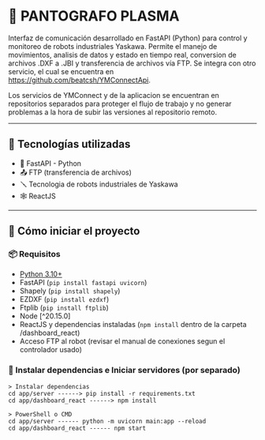 # 🤖 PANTOGRAFO PLASMA

Interfaz de comunicación desarrollado en FastAPI (Python) para control y monitoreo de robots industriales Yaskawa. Permite el manejo de movimientos, analisis de datos y estado en tiempo real, conversion de archivos .DXF a .JBI y transferencia de archivos vía FTP. Se integra con otro servicio, el cual se encuentra en https://github.com/beatcsh/YMConnectApi.

Los servicios de YMConnect y de la aplicacion se encuentran en repositorios separados para proteger el flujo de trabajo y no
generar problemas a la hora de subir las versiones al repositorio remoto.

---

## 🧩 Tecnologías utilizadas

- 🐍 FastAPI - Python
- 📤 FTP (transferencia de archivos)
- 🪛 Tecnologia de robots industriales de Yaskawa
- 🕸️ ReactJS

---

## 🚀 Cómo iniciar el proyecto

### 📦 Requisitos

- [Python 3.10+](https://www.python.org/)
- FastAPI (`pip install fastapi uvicorn`)
- Shapely (`pip install shapely`)
- EZDXF (`pip install ezdxf`)
- Ftplib (`pip install ftplib`)
- Node [^20.15.0]
- ReactJS y dependencias instaladas (`npm install` dentro de la carpeta /dashboard_react)
- Acceso FTP al robot (revisar el manual de conexiones segun el controlador usado)

### 🏃 Instalar dependencias e Iniciar servidores (por separado)

```Desde Powershell o CMD
> Instalar dependencias
cd app/server ------> pip install -r requirements.txt
cd app/dashboard_react ------> npm install

> PowerShell o CMD
cd app/server ------ python -m uvicorn main:app --reload
cd app/dashboard_react ------ npm start
